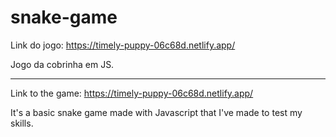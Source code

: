 # snake-game
Link do jogo: https://timely-puppy-06c68d.netlify.app/

Jogo da cobrinha em JS.


---------------------------------------------------------
Link to the game: https://timely-puppy-06c68d.netlify.app/

It's a basic snake game made with Javascript that I've made to test my skills.
